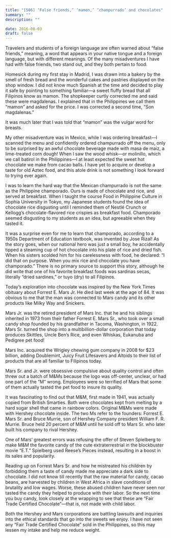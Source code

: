 ```yaml
---
title: "[506] ‘False friends,’ ‘mamon,’ ‘champurrado’ and chocolates"
summary: ""
description: ""

date: 2016-08-03
draft: false
---
```


Travelers and students of a foreign language are often warned about “false friends,” meaning, a word that appears in your native tongue and a foreign language, but with different meanings. Of the many misadventures I have had with false friends, two stand out, and they both pertain to food.

Homesick during my first stay in Madrid, I was drawn into a bakery by the smell of fresh bread and the wonderful cakes and pastries displayed on the shop window. I did not know much Spanish at the time and decided to play it safe by pointing to something familiar—a sweet fluffy bread that all Filipinos know as mamon. The shopkeeper curtly corrected me and said these were magdalenas. I explained that in the Philippines we call them “mamon” and asked for the price. I was corrected a second time, “Son magdalenas.”

It was much later that I was told that “mamon” was the vulgar word for breasts.

My other misadventure was in Mexico, while I was ordering breakfast—I scanned the menu and confidently ordered champurrado off the menu, only to be surprised by an awful chocolate beverage made with masa de maiz, a lime-treated corn dough! When I saw the wood whisk—or molinillo, which we call batirol in the Philippines—I at least expected the sweet hot chocolate we make from cacao balls. I have yet to acquire or develop a taste for old Aztec food, and this atole drink is not something I look forward to trying ever again.

I was to learn the hard way that the Mexican champurrado is not the same as the Philippine champorado. Ours is made of chocolate and rice, and served at breakfast. When I taught the  course Food in Philippine Culture in Sophia University in Tokyo, my Japanese students found the idea of chocolate rice disgusting until I reminded them of Nestlé Crunch or Kellogg’s chocolate-flavored rice crispies as breakfast food. Champorado seemed disgusting to my students as an idea, but agreeable when they tasted it.

It was a surprise even for me to learn that champorado, according to a 1950s Department of Education textbook, was invented by Jose Rizal! As the story goes, when our national hero was just a small boy, he accidentally tipped a steaming cup of hot chocolate into his plate of rice and dried fish. When his sisters scolded him for his carelessness with food, he declared: “I did that on purpose. When you mix rice and chocolate you have champorado.” There is no primary source to support this story, although he did write that one of his favorite breakfast foods was sardinas secas, literally “dried sardines,” or tuyo (dry) to all Filipinos.

Today’s exploration into chocolate was inspired by the New York Times obituary about Forrest E. Mars Jr. He died last week at the age of 84. It was obvious to me that the man was connected to Mars candy and its other products like Milky Way and Snickers.

Mars Jr. was the retired president of Mars Inc. that he and his siblings inherited in 1973 from their father Forrest E. Mars Sr., who took over a small candy shop founded by his grandfather in Tacoma, Washington, in 1922. Mars Sr. turned the shop into a multibillion-dollar corporation that today produces Skittles, Uncle Ben’s Rice, and even Whiskas, Eukanuba and Pedigree pet food!

Mars Inc. acquired the Wrigley chewing gum company in 2008 for $23 billion, adding Doublemint, Juicy Fruit Lifesavers and Altoids to their list of products that are all familiar to Filipinos today.

Mars Sr. and Jr. were obsessive compulsive about quality control and often threw out a batch of M&Ms because the logo was off-center, unclear, or had one part of the “M” wrong. Employees were so terrified of Mars that some of them actually tasted the pet food to insure its quality.

It was fascinating to find out that M&M, first made in 1941, was actually copied from British Smarties. Both were chocolates kept from melting by a hard sugar shell that came in rainbow colors. Original M&Ms were made with Hershey chocolate inside. The two Ms refer to the founders: Forrest E. Mars Sr. and Bruce Murrie, son of Hershey Company president William F. R. Murrie. Bruce held 20 percent of M&M until he sold off to Mars Sr. who later built his company to rival Hershey.

One of Mars’ greatest errors was refusing the offer of Steven Spielberg to make M&M the favorite candy of the cute extraterrestrial in the blockbuster movie “E.T.” Spielberg used Reese’s Pieces instead, resulting in a boost in its sales and popularity.

Reading up on Forrest Mars Sr. and how he mistreated his children by forbidding them a taste of candy made me appreciate a dark side to chocolate. I did not know till recently that the raw material for candy, cacao beans, are harvested by children in West Africa in slave conditions of brutality and low wages. Worse, these abused children have never seen nor tasted the candy they helped to produce with their labor. So the next time you buy candy, look closely at the wrapping to see that these are “Fair Trade Certified Chocolate”—that is, not made with child labor.

Both the Hershey and Mars corporations are battling lawsuits and inquiries into the ethical standards that go into the sweets we enjoy. I have not seen any “Fair Trade Certified Chocolate” sold in the Philippines, so this may lessen my intake and help me reduce weight.
